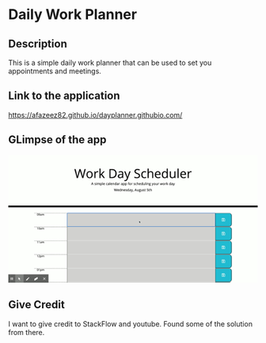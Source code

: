 # Daily Work Planner

## Description

This is a simple daily work planner that can be used to set you appointments and meetings. 

## Link to the application
https://afazeez82.github.io/dayplanner.githubio.com/

## GLimpse of the app
![JavaScript Quiz](/Work-DayScheduler.gif)


## Give Credit
I want to give credit to StackFlow and youtube. Found some of the solution from there.

